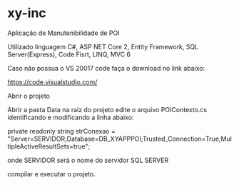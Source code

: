 # xy-inc

Aplicação de Manutenibilidade de POI

Utilizado linguagem C#, ASP NET Core 2, Entity Framework, SQL Server(Express), Code Fisrt, LINQ, MVC 6

Caso não possua o VS 20017 code faça o download no link abaixo:

https://code.visualstudio.com/


Abrir o projeto 

Abrir a pasta Data na raiz do projeto edite o arquivo POIContexto.cs identificando e modificando a linha abaixo:

  private readonly string strConexao = "Server=SERVIDOR;Database=DB_XYAPPPOI;Trusted_Connection=True;MultipleActiveResultSets=true";
      
  onde SERVIDOR será o nome do servidor SQL SERVER
  
  compilar e executar o projeto.

